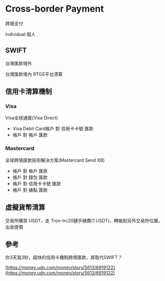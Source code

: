 # Cross-border Payment

跨境支付

Individual 個人

## SWIFT

台灣匯款境外

台灣匯款境內 RTGS平台清算

## 信用卡清算機制

### Visa

Visa全球通匯(Visa Direct)

- Visa Debit Card帳戶 對 信用卡卡號 匯款
- 帳戶 對 帳戶 匯款

### Mastercard

全球跨境匯款技術解決方案(Mastercard Send XB)

- 帳戶 對 帳戶 匯款
- 帳戶 對 錢包 匯款
- 帳戶 對 信用卡卡號 匯款
- 帳戶 對 據點 匯款

## 虛擬貨幣清算

交易所購買 USDT，走 Tron-trc20鏈手續費(1 USDT)，轉帳到另外交易所位置，出金提領

## 參考

你3天我3秒，超快的信用卡機制跨境匯款，將取代SWIFT？

[https://money.udn.com/money/story/5613/6919122](https://money.udn.com/money/story/5613/6919122)